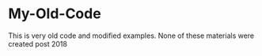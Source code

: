 # My-Old-Code

This is very old code and modified examples.
None of these materials were created post 2018
